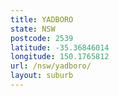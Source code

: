 ```yaml
---
title: YADBORO
state: NSW
postcode: 2539
latitude: -35.36846014
longitude: 150.1765812
url: /nsw/yadboro/
layout: suburb
---
```

